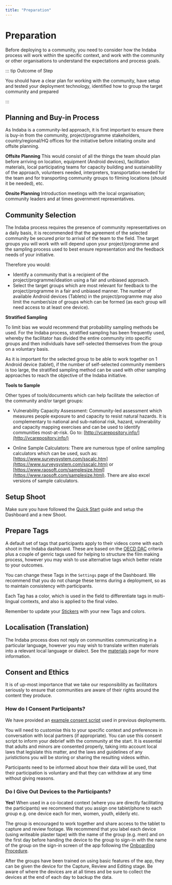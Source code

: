 ```yaml
---
title: "Preparation"
---
```

<ReadTime />

<Steps :step="0"/>

# Preparation

<Leader>

Before deploying to a community, you need to consider how the Indaba process will work within the specific context, and work with the community or other organisations to understand the expectations and process goals.

</Leader>

::: tip Outcome of Step

You should have a clear plan for working with the community, have setup and tested your deployment technology, identified how to group the target community and prepared 

:::

<TimeGuide title="Up to 6 months prior">

## Planning and Buy-in Process

</TimeGuide>

As Indaba is a community-led approach, it is first important to ensure there is buy-in from the community, project/programme stakeholders, country/regional/HQ offices for the initiative before initiating onsite and offsite planning.

**Offsite Planning** This would consist of all the things the team should plan before arriving on location, equipment (Android devices), facilitation materials, local participating teams for capacity building and sustainability of the approach, volunteers needed, interpreters, transportation needed for the team and for transporting community groups to filming locations (should it be needed), etc.

**Onsite Planning** Introduction meetings with the local organisation; community leaders and at times government representatives.

## Community Selection

The Indaba process requires the presence of community representatives on a daily basis, it is recommended that the agreement of the selected community be secured prior to arrival of the team to the field. The target groups you will work with will depend upon your project/programme and the sampling process used to best ensure representation and the feedback needs of your initiative.

Therefore you would:

- Identify a community that is a recipient of the project/programme/ideation using a fair and unbiased approach. 
- Select the target groups which are most relevant for feedback to the project/programme in a fair and unbiased manner. The number of available Android devices (Tablets) in the project/programme may also limit the number/size of groups which can be formed (as each group will need access to at least one device).

<StepOptions title="Options: Community Selection Method">

**Stratified Sampling**

To limit bias we would recommend that probability sampling methods be used. For the Indaba process, stratified sampling has been frequently used, whereby the facilitator has divided the entire community into specific groups and then individuals have self-selected themselves from the group on a voluntary basis.

As it is important for the selected group to be able to work together on 1 Android device (tablet), if the number of self-selected community members is too large, the stratified sampling method can be used with other sampling approaches to reach the objective of the Indaba initiative.

**Tools to Sample**

Other types of tools/documents which can help facilitate the selection of the community and/or target groups:

- Vulnerability Capacity Assessment: Community-led assessment which measures people exposure to and capacity to resist natural hazards. It is complementary to national and sub-national risk, hazard, vulnerability and capacity mapping exercises and can be used to identify communities most-at-risk. Go to: [http://vcarepository.info/](http://vcarepository.info/)

- Online Sample Calculators: There are numerous type of online sampling calculators which can be used, such as: [https://www.surveysystem.com/sscalc.htm](https://www.surveysystem.com/sscalc.htm) or [https://www.raosoft.com/samplesize.html](https://www.raosoft.com/samplesize.html). There are also  excel versions of sample calculators.

</StepOptions>

## Setup Shoot

<Dashboard />

Make sure you have followed the [Quick Start](/quickstart/) guide and setup the Dashboard and a new Shoot.

## Prepare Tags

<Dashboard />

A default set of tags that participants apply to their videos come with each shoot in the Indaba dashboard. These are based on the [OECD DAC](https://www.oecd.org/dac/) criteria plus a couple of genric tags used for helping to structure the film making process, however you may wish to use alternative tags which better relate to your outcomes.

<StepOptions title="Options: Tags">

You can change these Tags in the `Settings` page of the Dashboard. We recommend that you do not change these terms during a deployment, so as to maintain consistency with participants.

Each Tag has a color, which is used in the field to differentiate tags in multi-lingual contexts, and also is applied to the final video.

Remember to update your [Stickers](/materials/#stickers) with your new Tags and colors. 

</StepOptions>

## Localisation (Translation)

<Dashboard />

The Indaba process does not reply on communities communicating in a particular language, however you may wish to translate written materials into a relevant local language or dialect. See the [materials](/materials/) page for more information.

## Consent and Ethics

<Paper />

It is of up-most importance that we take our responsibility as facilitators seriously to ensure that communities are aware of their rights around the content they produce.

### How do I Consent Participants?

We have provided an [example consent script](/materials/#example-consent-form) used in previous deployments. 

You will need to customise this to your specific context and preferences in conversation with local partners (if appropriate). You can use this consent script to inform your debrief with the community at the start. It is essential that adults and minors are consented properly, taking into account local laws that legislate this matter, and the laws and guidelines of any juristictions you will be storing or sharing the resulting videos within.

Participants need to be informed about how their data will be used, that their participation is voluntary and that they can withdraw at any time without giving reasons.

### Do I Give Out Devices to the Participants?

**Yes!** When used in a co-located context (where you are directly facilitating the participants) we recommend that you assign one tablet/phone to each group e.g. one device each for men, women, youth, elderly etc. 

The group is encouraged to work together and share access to the tablet to capture and review footage. We recommend that you label each device (using writeable plaster tape) with the name of the group (e.g. men) and on the first day before handing the device to the group to sign-in with the name of the group on the sign-in screen of the app following the [Onboarding Procedure](/guide/capture/#onboarding).

After the groups have been trained on using basic features of the app, they can be given the device for the Capture, Review and Editing stage. Be aware of where the devices are at all times and be sure to collect the devices at the end of each day to backup the data.